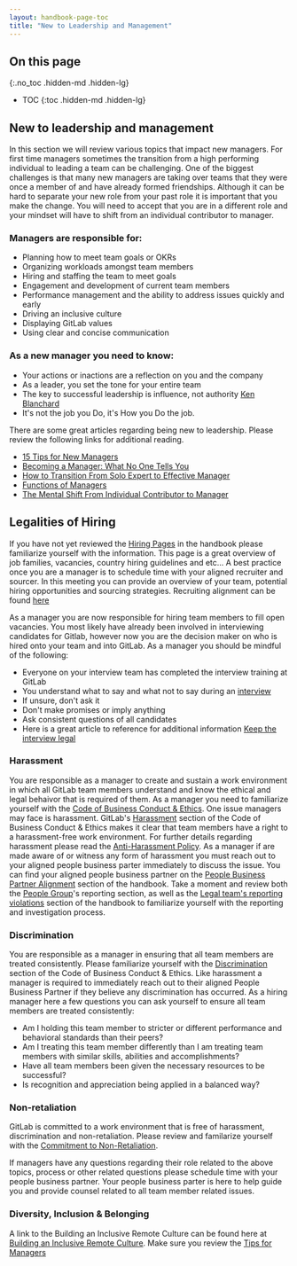 ```yaml
---
layout: handbook-page-toc
title: "New to Leadership and Management"
---
```


## On this page
{:.no_toc .hidden-md .hidden-lg}

- TOC
{:toc .hidden-md .hidden-lg}

## New to leadership and management

In this section we will review various topics that impact new managers. For first time managers sometimes the transition from a high performing individual to leading a team can be challenging. One of the biggest challenges is that many new managers are taking over teams that they were once a member of and have already formed friendships. Although it can be hard to separate your new role from your past role it is important that you make the change. You will need to accept that you are in a different role and your mindset will have to shift from an individual contributor to manager.

### Managers are responsible for:

* Planning how to meet team goals or OKRs
* Organizing workloads amongst team members
* Hiring and staffing the team to meet goals
* Engagement and development of current team members
* Performance management and the ability to address issues quickly and early
* Driving an inclusive culture
* Displaying GitLab values
* Using clear and concise communication

### As a new manager you need to know:

*  Your actions or inactions are a reflection on you and the company
*  As a leader, you set the tone for your entire team 
*  The key to successful leadership is influence, not authority [Ken Blanchard](https://leaderchat.org/2010/08/11/4-keys-to-better-leadership/)
*  It's not the job you Do, it's How you Do the job.  

There are some great articles regarding being new to leadership. Please review the following links for additional reading.  

*  [15 Tips for New Managers](https://www.thebalancecareers.com/tips-for-new-managers-part-1-2275957)
*  [Becoming a Manager: What No One Tells You](https://www.jodymichael.com/blog/becoming-manager-no-one-tells/)
*  [How to Transition From Solo Expert to Effective Manager](https://www.thebalancecareers.com/transitioning-from-solo-expert-to-effective-manager-4116889)
*  [Functions of Managers](https://www.cliffsnotes.com/study-guides/principles-of-management/the-nature-of-management/functions-of-managers)
*  [The Mental Shift From Individual Contributor to Manager](https://greatmanager.co/the-mental-shift-from-individual-contributor-to-manager-df89b4421713)

## Legalities of Hiring

If you have not yet reviewed the [Hiring Pages](/handbook/hiring/#hiring-pages) in the handbook please familiarize yourself with the information. This page is a great overview of job families, vacancies, country hiring guidelines and etc...  A best practice once you are a manager is to schedule time with your aligned recruiter and sourcer.  In this meeting you can provide an overview of your team, potential hiring opportunities and sourcing strategies.  Recruiting alignment can be found [here](/handbook/hiring/recruiting-alignment/)

As a manager you are now responsible for hiring team members to fill open vacancies.  You most likely have already been involved in interviewing candidates for Gitlab, however now you are the decision maker on who is hired onto your team and into GitLab.  As a manager you should be mindful of the following:

*  Everyone on your interview team has completed the interview training at GitLab
*  You understand what to say and what not to say during an [interview](/handbook/hiring/interviewing/)
*  If unsure, don't ask it
*  Don't make promises or imply anything
*  Ask consistent questions of all candidates
*  Here is a great article to reference for additional information [Keep the interview legal](https://hiring.monster.com/employer-resources/recruiting-strategies/interviewing-candidates/legal-job-interview-questions/)

### Harassment

You are responsible as a manager to create and sustain a work environment in which all GitLab team members understand and know the ethical and legal behaivor that is required of them. As a manager you need to familiarize yourself with the  [Code of Business Conduct & Ethics](/handbook/legal/gitlab-code-of-business-conduct-and-ethics/).  One issue managers may face is harassment.  GitLab's [Harassment](/handbook/people-group/people-policy-directory/#harassment) section of the Code of Business Conduct & Ethics makes it clear that team members have a right to a harassment-free work environment.  For further details regarding harassment please read the [Anti-Harassment Policy](/handbook/anti-harassment/).  As a manager if are made aware of or witness any form of harassment you must  reach out to your aligned people business parter immediately to discuss the issue.  You can find your aligned people business partner on the [People Business Partner Alignment](/handbook/people-group/#people-business-partner-alignment-to-division) section of the handbook. Take a moment and review both the [People Group](/handbook/people-group/#how-to-report-violations)'s reporting section, as well as the [Legal team's reporting violations](/handbook/legal/gitlab-code-of-business-conduct-and-ethics/#viii-questions-reporting-and-effect-of-violations) section of the handbook to familiarize yourself with the reporting and investigation process.  

### Discrimination

You are responsible as a manager in ensuring that all team members are treated consistently.  Please familiarize yourself with the [Discrimination](/handbook/people-group/people-policy-directory/#discrimination) section of the Code of Business Conduct & Ethics.  Like harassment a manager is required to immediately reach out to their aligned People Business Partner if they believe any discrimination has occurred.  As a hiring manager here a few questions you can ask yourself to ensure all team members are treated consistently:

*  Am I holding this team member to stricter or different performance and behavioral standards than their peers?
*  Am I treating this team member differently than I am treating team members with similar skills, abilities and accomplishments?
*  Have all team members been given the necessary resources to be successful?
*  Is recognition and appreciation being applied in a balanced way?

### Non-retaliation

GitLab is committed to a work environment that is free of harassment, discrimination and non-retaliation.  Please review and familarize yourself with the [Commitment to Non-Retaliation](/handbook/people-group/people-policy-directory/#commitment-to-non-retaliation).  

If managers have any questions regarding their role related to the above topics, process or other related questions please schedule time with your people business partner.  Your people business parter is here to help guide you and provide counsel related to all team member related issues.  

### Diversity, Inclusion & Belonging

 A link to the Building an Inclusive Remote Culture can be found here at [Building an Inclusive Remote Culture](/company/culture/inclusion/building-diversity-and-inclusion/#introduction).  Make sure you review the [Tips for Managers](/company/culture/inclusion/building-diversity-and-inclusion/#tips-for-managers)

